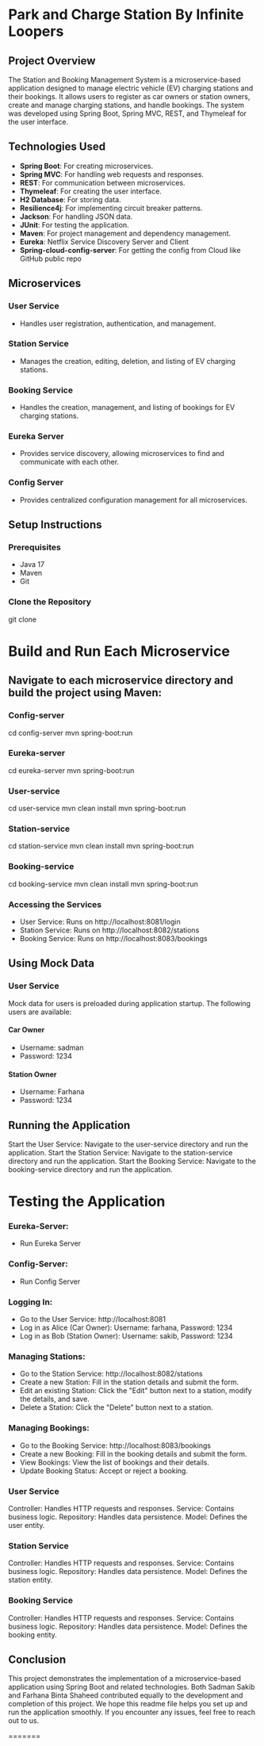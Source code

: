 
# Park and Charge Station By Infinite Loopers

## Project Overview

The Station and Booking Management System is a microservice-based application designed to manage electric vehicle (EV) charging stations and their bookings. It allows users to register as car owners or station owners, create and manage charging stations, and handle bookings. The system was developed using Spring Boot, Spring MVC, REST, and Thymeleaf for the user interface.


## Technologies Used

- **Spring Boot**: For creating microservices.
- **Spring MVC**: For handling web requests and responses.
- **REST**: For communication between microservices.
- **Thymeleaf**: For creating the user interface.
- **H2 Database**: For storing data.
- **Resilience4j**: For implementing circuit breaker patterns.
- **Jackson**: For handling JSON data.
- **JUnit**: For testing the application.
- **Maven**: For project management and dependency management.
- **Eureka**: Netflix Service Discovery Server and Client
- **Spring-cloud-config-server**: For getting the config from Cloud like GitHub public repo

## Microservices

### User Service

- Handles user registration, authentication, and management.

### Station Service

- Manages the creation, editing, deletion, and listing of EV charging stations.

### Booking Service

- Handles the creation, management, and listing of bookings for EV charging stations.

### Eureka Server

- Provides service discovery, allowing microservices to find and communicate with each other.

### Config Server

- Provides centralized configuration management for all microservices.

## Setup Instructions

### Prerequisites

- Java 17
- Maven
- Git

### Clone the Repository



git clone <repository-url>



# Build and Run Each Microservice
## Navigate to each microservice directory and build the project using Maven:
### Config-server



cd config-server
mvn spring-boot:run



### Eureka-server



cd eureka-server
mvn spring-boot:run



### User-service



cd user-service
mvn clean install
mvn spring-boot:run



### Station-service



cd station-service
mvn clean install
mvn spring-boot:run



### Booking-service



cd booking-service
mvn clean install
mvn spring-boot:run



### Accessing the Services



* User Service: Runs on http://localhost:8081/login
* Station Service: Runs on http://localhost:8082/stations
* Booking Service: Runs on http://localhost:8083/bookings



## Using Mock Data

### User Service

Mock data for users is preloaded during application startup. The following users are available:

#### Car Owner
* Username: sadman
* Password: 1234

#### Station Owner
* Username: Farhana
* Password: 1234


## Running the Application
Start the User Service: Navigate to the user-service directory and run the application.
Start the Station Service: Navigate to the station-service directory and run the application.
Start the Booking Service: Navigate to the booking-service directory and run the application.

# Testing the Application

### Eureka-Server:

* Run Eureka Server

### Config-Server:

* Run Config Server

### Logging In:

* Go to the User Service: http://localhost:8081
* Log in as Alice (Car Owner): Username: farhana, Password: 1234
* Log in as Bob (Station Owner): Username: sakib, Password: 1234

### Managing Stations:
* Go to the Station Service: http://localhost:8082/stations
* Create a new Station: Fill in the station details and submit the form.
* Edit an existing Station: Click the "Edit" button next to a station, modify the details, and save.
* Delete a Station: Click the "Delete" button next to a station.

### Managing Bookings:
* Go to the Booking Service: http://localhost:8083/bookings
* Create a new Booking: Fill in the booking details and submit the form.
* View Bookings: View the list of bookings and their details.
* Update Booking Status: Accept or reject a booking.

### User Service
Controller: Handles HTTP requests and responses.
Service: Contains business logic.
Repository: Handles data persistence.
Model: Defines the user entity.

### Station Service
Controller: Handles HTTP requests and responses.
Service: Contains business logic.
Repository: Handles data persistence.
Model: Defines the station entity.

### Booking Service
Controller: Handles HTTP requests and responses.
Service: Contains business logic.
Repository: Handles data persistence.
Model: Defines the booking entity.



## Conclusion
This project demonstrates the implementation of a microservice-based application using Spring Boot and related technologies. Both Sadman Sakib and Farhana Binta Shaheed contributed equally to the development and completion of this project. We hope this readme file helps you set up and run the application smoothly. If you encounter any issues, feel free to reach out to us.

=======

